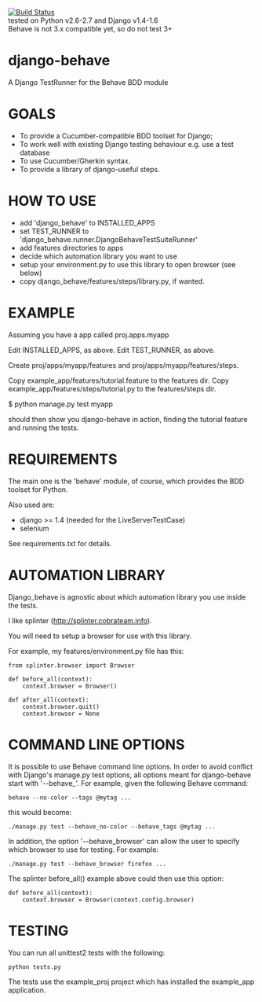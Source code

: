 [![Build Status](https://travis-ci.org/django-behave/django-behave.svg?branch=master)](https://travis-ci.org/django-behave/django-behave)  
tested on Python v2.6-2.7 and Django v1.4-1.6  
Behave is not 3.x compatible yet, so do not test 3+

django-behave
=============

A Django TestRunner for the Behave BDD module

GOALS
=====

- To provide a Cucumber-compatible BDD toolset for Django;
- To work well with existing Django testing behaviour e.g. use a test database
- To use Cucumber/Gherkin syntax.
- To provide a library of django-useful steps.

HOW TO USE
==========

- add 'django_behave' to INSTALLED_APPS
- set TEST_RUNNER to 'django_behave.runner.DjangoBehaveTestSuiteRunner'
- add features directories to apps
- decide which automation library you want to use
- setup your environment.py to use this library to open browser (see below)
- copy django_behave/features/steps/library.py, if wanted.

EXAMPLE
=======

Assuming you have a app called proj.apps.myapp

Edit INSTALLED_APPS, as above.
Edit TEST_RUNNER, as above.

Create proj/apps/myapp/features and proj/apps/myapp/features/steps.

Copy example_app/features/tutorial.feature to the features dir.
Copy example_app/features/steps/tutorial.py to the features/steps dir.

$ python manage.py test myapp

should then show you django-behave in action, finding the tutorial feature
and running the tests.

REQUIREMENTS
============

The main one is the 'behave' module, of course, which provides the BDD toolset for Python.

Also used are:
- django >= 1.4 (needed for the LiveServerTestCase)
- selenium

See requirements.txt for details.

AUTOMATION LIBRARY
==================

Django_behave is agnostic about which automation library you use inside the tests.

I like splinter (http://splinter.cobrateam.info).

You will need to setup a browser for use with this library.

For example, my features/environment.py file has this:

    from splinter.browser import Browser

    def before_all(context):
        context.browser = Browser()

    def after_all(context):
        context.browser.quit()
        context.browser = None

COMMAND LINE OPTIONS
====================

It is possible to use Behave command line options.  In order to avoid conflict
with Django's manage.py test options, all options meant for django-behave start
with '--behave_'.  For example, given the following Behave command:

    behave --no-color --tags @mytag ...
    
this would become:

    ./manage.py test --behave_no-color --behave_tags @mytag ...
    
In addition, the option '--behave_browser' can allow the user to specify which
browser to use for testing.  For example:

    ./manage.py test --behave_browser firefox ...

The splinter before_all() example above could then use this option:

    def before_all(context):
        context.browser = Browser(context.config.browser)

TESTING
=======

You can run all unittest2 tests with the following:

    python tests.py

The tests use the example_proj project which has installed the example_app application.
